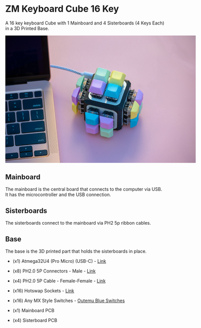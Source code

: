 # ZM Keyboard Cube 16 Key

A 16 key keyboard Cube with 1 Mainboard and 4 Sisterboards (4 Keys Each) in a 3D Printed Base.

<p align="center">
  <img src="Media/DSC_2078-cube-keyboard-1mb.jpg" alt="ZM Keyboard Cube 16 Key" style="max-width: 600px;">
</p>

## Mainboard

The mainboard is the central board that connects to the computer via USB. It has the microcontroller and the USB connection.

## Sisterboards

The sisterboards connect to the mainboard via PH2 5p ribbon cables.

## Base

The base is the 3D printed part that holds the sisterboards in place.

- (x1) Atmega32U4 (Pro Micro) (USB-C) - [Link](https://www.amazon.com/Teyleten-Robot-Atmega32U4-Development-Microcontroller/dp/B0B6HYLC44/ref=sr_1_3?crid=1Z72IVD6K5QHB&dib=eyJ2IjoiMSJ9.ZidoVDxKehMzRyb3OnIOUo7kCMI-GTvSp8v7tkyBgL58BA7p-ziPMY3oMDgqOEOSc-QSt5b9E2ShBIV1P1GqltFQyeQdjE1EkB5qMozeYW51NsABdqJFCIgT2WEEWY_R9xddxr3srWrZVNAf-xJ2JPbD7jBVTHMw4OqssJZYym9T-Zi5mb3ce8zx-ZsavVqMM9MerjAdKGGWrFRPn9edUzxeo9KCNIvvgTs9WT3TAQY.qMJEUBNzrmVkAFhxaOTXeT6QcE5j--6zlO3GW4qDL_c&dib_tag=se&keywords=pro+micro+usb&qid=1729896778&sprefix=pro+micro+usbc%2Caps%2C93&sr=8-3)

- (x8) PH2.0 5P Connectors - Male - [Link](https://www.amazon.com/Socket-Compatible-JST-PH-Connectors-Through-Hole/dp/B0BM4B7Q1K/ref=sr_1_2?crid=LV04WY779AOP&dib=eyJ2IjoiMSJ9.J0JspjfmU_wA5IvcpMg1OEPEzAe5_aWIRqTMSLZ75sD55DVV8BfTNjyL37ELqL9Yo3JJcSmmmZBcYGHI5VTjTo5TfPZqyB15otkQ48M3bAa6nwT3vhhFxpPeoMUQpHM1Kd-L1LPQee2uXjqVZIUMOLCl5viVLokYCIk3Sx3uOkWf3mIvBt6Y70WREVtoE0QPzGMzJpf5dsGhapXAKQPqOaQVjBZMQytHxUTCKvVDxZ4sDxV_-U8NpOfPLmfVt1WSLR0s8ArhS5NIyv0uWAYu-UMxuhsJzhWZVWSuTZMwIjs.5gs8FlujRHL-QlnwpdgZjsAxdbtPww1E7dCm-rb5q_A&dib_tag=se&keywords=PH2.0+5p&qid=1729896495&sprefix=ph2.0+5p%2Caps%2C85&sr=8-2)

- (x4) PH2.0 5P Cable - Female-Female - [Link](https://www.amazon.com/Yoeruyo-PH2-0mm-Connector-Pre-Crimped-4Pin-20CM/dp/B0C2HF8TBS/ref=sr_1_1_sspa?crid=XRZ4U9WQEIVQ&dib=eyJ2IjoiMSJ9.FKkY4Jt_t46mCYFx8ArLnsIfCDSDHx2Az_dhmAAi9Rq1faGdE11rb3osOfSfDVOaYsH3tv-8nA57dITboaWRrjXOTBXHDgOPbTFpI5xBegpQJiBMcPaXNc_DAU5hD9bfAa4EQWu2SNWp5kH9JA8PoZ4j7y0KE8FlXSnOtHaH0YtGUg-8KtPJAcjzQ7YCVczTQhrCBs9d3qKLWnFpZLFJ6A4hU8sezLmPwESGjEYNS5U.O7sbp3c5--FCIYe7EeUYRELl1z3DWdIYN1yBCFfXQK4&dib_tag=se&keywords=PH2.0%2B5p%2Bcable&qid=1729896566&sprefix=ph2.0%2B5p%2Bcabl%2Caps%2C76&sr=8-1-spons&sp_csd=d2lkZ2V0TmFtZT1zcF9hdGY&th=1)

- (x16) Hotswap Sockets - [Link](https://www.amazon.com/Hot-swap-CPG151101S11-Mechanical-Keyboard-Accessories/dp/B0BVH6M5FP/ref=sr_1_1?crid=1EOEB4ONKKFD5&dib=eyJ2IjoiMSJ9.4jfJMBrnUtVfrD9ndIz5DRPr_csC9M51qPB37z6UI-epkawz0rnq5i67-g2K4mT6iEJaaur9fJryHN7to2gaqUehXHSz2zR0-QSdZg82fCvdf7W9HlWMAyIL1mIesauSiZEzowsU7TEAikLdYLcxYbAIz0h6mlMZBr5-VICxtsn7FZY5GvxP0sg4nF6mmTHFQMUKvx8nfnaEn9tJ8tlXGIHY8yAivTQxTYzsQhptEGM.kBMaLn_dUZwebYqNC1GzRutIyU5VafRdvxoE34a5O9w&dib_tag=se&keywords=Kailh+hotswap&qid=1729908615&sprefix=kailh+hotswap%2Caps%2C82&sr=8-1)

- (x16) Any MX Style Switches - [Outemu Blue Switches](https://www.amazon.com/Mechanical-Switches-Keyboard-Replacement-Included/dp/B09NNMFHQY/ref=sr_1_1_sspa?crid=38YLXTN2CSOJP&dib=eyJ2IjoiMSJ9._hEHWPLGZrlEGSrl9SWBvSyEZqltBi7qKImq_mFL_8glX6MrHuVNWap5utrZ3Bh_YxgNpYrd15wMgBtklIa47GeoHaP6QM5wPxosRUpmXzAGr4dPMh45LHF-ui9pG0co_ntdtFRaYkb7QVmdPCYj_zvMLUM_Tjk3Ve2o8r5veZguIq7zxh1OTzlqYxTlHZALmrnIv9nsqO6fvG1qXvvSLd_icYLjV2Oo4swkAmwuNns.dBM0RIgAmaiUtjpF8hNgDO55DeabKdxSG35fwxZnoUg&dib_tag=se&keywords=blue+switches&qid=1729908712&sprefix=blue+switche%2Caps%2C87&sr=8-1-spons&sp_csd=d2lkZ2V0TmFtZT1zcF9hdGY&psc=1)

- (x1) Mainboard PCB
- (x4) Sisterboard PCB
